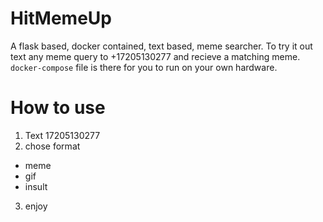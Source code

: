 # HitMemeUp
A flask based, docker contained, text based, meme searcher. 
To try it out text any meme query to +17205130277 and recieve a matching meme.
`docker-compose` file is there for you to run on your own hardware.

# How to use
1. Text 17205130277
2. chose format
  * meme <query>
  * gif <query>
  * insult
3. enjoy
